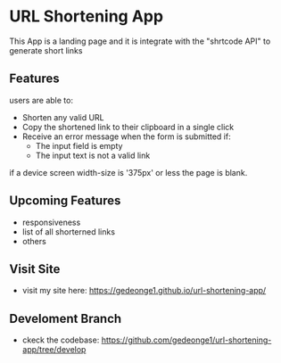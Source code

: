 # URL Shortening App

This App is a landing page and it is integrate with the "shrtcode API" to generate short links 

## Features

users are able to:

- Shorten any valid URL
- Copy the shortened link to their clipboard in a single click
- Receive an error message when the form is submitted if:
    - The input field is empty
    - The input text is not a valid link

if a device screen width-size is '375px' or less the page is blank.

## Upcoming Features

- responsiveness
- list of all shorterned links
- others

## Visit Site

- visit my site here: https://gedeonge1.github.io/url-shortening-app/

## Develoment Branch

- ckeck the codebase: https://github.com/gedeonge1/url-shortening-app/tree/develop